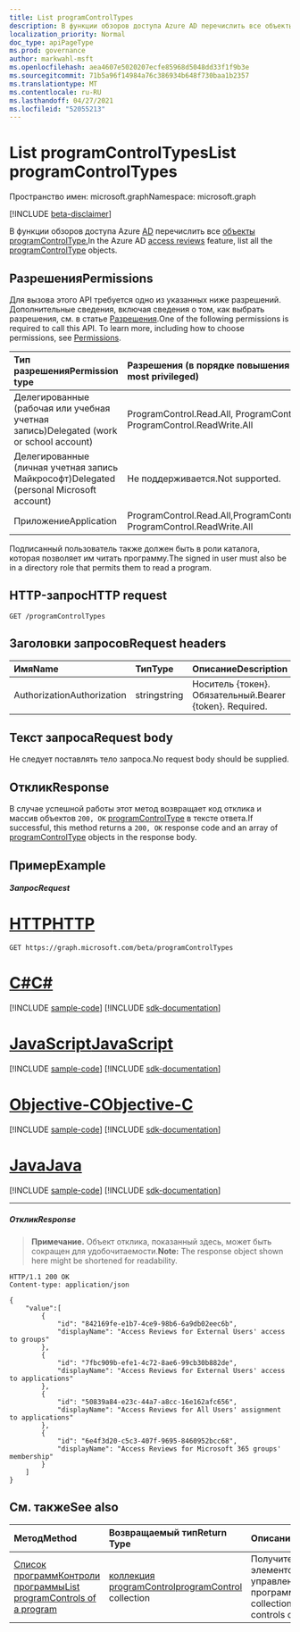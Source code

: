 ```yaml
---
title: List programControlTypes
description: В функции обзоров доступа Azure AD перечислить все объекты programControlType.
localization_priority: Normal
doc_type: apiPageType
ms.prod: governance
author: markwahl-msft
ms.openlocfilehash: aea4607e5020207ecfe85968d5048dd33f1f9b3e
ms.sourcegitcommit: 71b5a96f14984a76c386934b648f730baa1b2357
ms.translationtype: MT
ms.contentlocale: ru-RU
ms.lasthandoff: 04/27/2021
ms.locfileid: "52055213"
---
```

# <a name="list-programcontroltypes"></a><span data-ttu-id="4d56a-103">List programControlTypes</span><span class="sxs-lookup"><span data-stu-id="4d56a-103">List programControlTypes</span></span>

<span data-ttu-id="4d56a-104">Пространство имен: microsoft.graph</span><span class="sxs-lookup"><span data-stu-id="4d56a-104">Namespace: microsoft.graph</span></span>

[!INCLUDE [beta-disclaimer](../../includes/beta-disclaimer.md)]

<span data-ttu-id="4d56a-105">В функции обзоров доступа Azure [AD](../resources/accessreviews-root.md) перечислить все [объекты programControlType.](../resources/programcontroltype.md)</span><span class="sxs-lookup"><span data-stu-id="4d56a-105">In the Azure AD [access reviews](../resources/accessreviews-root.md) feature, list all the [programControlType](../resources/programcontroltype.md) objects.</span></span>
## <a name="permissions"></a><span data-ttu-id="4d56a-106">Разрешения</span><span class="sxs-lookup"><span data-stu-id="4d56a-106">Permissions</span></span>
<span data-ttu-id="4d56a-p101">Для вызова этого API требуется одно из указанных ниже разрешений. Дополнительные сведения, включая сведения о том, как выбрать разрешения, см. в статье [Разрешения](/graph/permissions-reference).</span><span class="sxs-lookup"><span data-stu-id="4d56a-p101">One of the following permissions is required to call this API. To learn more, including how to choose permissions, see [Permissions](/graph/permissions-reference).</span></span>

|<span data-ttu-id="4d56a-109">Тип разрешения</span><span class="sxs-lookup"><span data-stu-id="4d56a-109">Permission type</span></span>                        | <span data-ttu-id="4d56a-110">Разрешения (в порядке повышения привилегий)</span><span class="sxs-lookup"><span data-stu-id="4d56a-110">Permissions (from least to most privileged)</span></span>              |
|:--------------------------------------|:---------------------------------------------------------|
|<span data-ttu-id="4d56a-111">Делегированные (рабочая или учебная учетная запись)</span><span class="sxs-lookup"><span data-stu-id="4d56a-111">Delegated (work or school account)</span></span>     | <span data-ttu-id="4d56a-112">ProgramControl.Read.All, ProgramControl.ReadWrite.All</span><span class="sxs-lookup"><span data-stu-id="4d56a-112">ProgramControl.Read.All, ProgramControl.ReadWrite.All</span></span>   |
|<span data-ttu-id="4d56a-113">Делегированные (личная учетная запись Майкрософт)</span><span class="sxs-lookup"><span data-stu-id="4d56a-113">Delegated (personal Microsoft account)</span></span> | <span data-ttu-id="4d56a-114">Не поддерживается.</span><span class="sxs-lookup"><span data-stu-id="4d56a-114">Not supported.</span></span> |
|<span data-ttu-id="4d56a-115">Приложение</span><span class="sxs-lookup"><span data-stu-id="4d56a-115">Application</span></span>                            | <span data-ttu-id="4d56a-116">ProgramControl.Read.All,ProgramControl.ReadWrite.All</span><span class="sxs-lookup"><span data-stu-id="4d56a-116">ProgramControl.Read.All\`, ProgramControl.ReadWrite.All</span></span>  |

<span data-ttu-id="4d56a-117">Подписанный пользователь также должен быть в роли каталога, которая позволяет им читать программу.</span><span class="sxs-lookup"><span data-stu-id="4d56a-117">The signed in user must also be in a directory role that permits them to read a program.</span></span>

## <a name="http-request"></a><span data-ttu-id="4d56a-118">HTTP-запрос</span><span class="sxs-lookup"><span data-stu-id="4d56a-118">HTTP request</span></span>
<!-- { "blockType": "ignored" } -->
```http
GET /programControlTypes
```
## <a name="request-headers"></a><span data-ttu-id="4d56a-119">Заголовки запросов</span><span class="sxs-lookup"><span data-stu-id="4d56a-119">Request headers</span></span>
| <span data-ttu-id="4d56a-120">Имя</span><span class="sxs-lookup"><span data-stu-id="4d56a-120">Name</span></span>         | <span data-ttu-id="4d56a-121">Тип</span><span class="sxs-lookup"><span data-stu-id="4d56a-121">Type</span></span>        | <span data-ttu-id="4d56a-122">Описание</span><span class="sxs-lookup"><span data-stu-id="4d56a-122">Description</span></span> |
|:-------------|:------------|:------------|
| <span data-ttu-id="4d56a-123">Authorization</span><span class="sxs-lookup"><span data-stu-id="4d56a-123">Authorization</span></span> | <span data-ttu-id="4d56a-124">string</span><span class="sxs-lookup"><span data-stu-id="4d56a-124">string</span></span> | <span data-ttu-id="4d56a-p102">Носитель \{токен\}. Обязательный.</span><span class="sxs-lookup"><span data-stu-id="4d56a-p102">Bearer \{token\}. Required.</span></span> |

## <a name="request-body"></a><span data-ttu-id="4d56a-127">Текст запроса</span><span class="sxs-lookup"><span data-stu-id="4d56a-127">Request body</span></span>
<span data-ttu-id="4d56a-128">Не следует поставлять тело запроса.</span><span class="sxs-lookup"><span data-stu-id="4d56a-128">No request body should be supplied.</span></span>

## <a name="response"></a><span data-ttu-id="4d56a-129">Отклик</span><span class="sxs-lookup"><span data-stu-id="4d56a-129">Response</span></span>
<span data-ttu-id="4d56a-130">В случае успешной работы этот метод возвращает код отклика и массив объектов `200, OK` [programControlType](../resources/programcontroltype.md) в тексте ответа.</span><span class="sxs-lookup"><span data-stu-id="4d56a-130">If successful, this method returns a `200, OK` response code and an array of [programControlType](../resources/programcontroltype.md) objects in the response body.</span></span>

## <a name="example"></a><span data-ttu-id="4d56a-131">Пример</span><span class="sxs-lookup"><span data-stu-id="4d56a-131">Example</span></span>
##### <a name="request"></a><span data-ttu-id="4d56a-132">Запрос</span><span class="sxs-lookup"><span data-stu-id="4d56a-132">Request</span></span>


# <a name="http"></a>[<span data-ttu-id="4d56a-133">HTTP</span><span class="sxs-lookup"><span data-stu-id="4d56a-133">HTTP</span></span>](#tab/http)
<!-- {
  "blockType": "request",
  "name": "get_programcontroltype"
}-->
```msgraph-interactive
GET https://graph.microsoft.com/beta/programControlTypes
```
# <a name="c"></a>[<span data-ttu-id="4d56a-134">C#</span><span class="sxs-lookup"><span data-stu-id="4d56a-134">C#</span></span>](#tab/csharp)
[!INCLUDE [sample-code](../includes/snippets/csharp/get-programcontroltype-csharp-snippets.md)]
[!INCLUDE [sdk-documentation](../includes/snippets/snippets-sdk-documentation-link.md)]

# <a name="javascript"></a>[<span data-ttu-id="4d56a-135">JavaScript</span><span class="sxs-lookup"><span data-stu-id="4d56a-135">JavaScript</span></span>](#tab/javascript)
[!INCLUDE [sample-code](../includes/snippets/javascript/get-programcontroltype-javascript-snippets.md)]
[!INCLUDE [sdk-documentation](../includes/snippets/snippets-sdk-documentation-link.md)]

# <a name="objective-c"></a>[<span data-ttu-id="4d56a-136">Objective-C</span><span class="sxs-lookup"><span data-stu-id="4d56a-136">Objective-C</span></span>](#tab/objc)
[!INCLUDE [sample-code](../includes/snippets/objc/get-programcontroltype-objc-snippets.md)]
[!INCLUDE [sdk-documentation](../includes/snippets/snippets-sdk-documentation-link.md)]

# <a name="java"></a>[<span data-ttu-id="4d56a-137">Java</span><span class="sxs-lookup"><span data-stu-id="4d56a-137">Java</span></span>](#tab/java)
[!INCLUDE [sample-code](../includes/snippets/java/get-programcontroltype-java-snippets.md)]
[!INCLUDE [sdk-documentation](../includes/snippets/snippets-sdk-documentation-link.md)]

---


##### <a name="response"></a><span data-ttu-id="4d56a-138">Отклик</span><span class="sxs-lookup"><span data-stu-id="4d56a-138">Response</span></span>
><span data-ttu-id="4d56a-139">**Примечание.** Объект отклика, показанный здесь, может быть сокращен для удобочитаемости.</span><span class="sxs-lookup"><span data-stu-id="4d56a-139">**Note:** The response object shown here might be shortened for readability.</span></span>
<!-- {
  "blockType": "response",
  "truncated": true,
  "@odata.type": "microsoft.graph.programControlType",
    "isCollection": true
} -->
```http
HTTP/1.1 200 OK
Content-type: application/json

{
    "value":[
        {
            "id": "842169fe-e1b7-4ce9-98b6-6a9db02eec6b",
            "displayName": "Access Reviews for External Users' access to groups"
        },
        {
            "id": "7fbc909b-efe1-4c72-8ae6-99cb30b882de",
            "displayName": "Access Reviews for External Users' access to applications"
        },
        {
            "id": "50839a84-e23c-44a7-a8cc-16e162afc656",
            "displayName": "Access Reviews for All Users' assignment to applications"
        },
        {
            "id": "6e4f3d20-c5c3-407f-9695-8460952bcc68",
            "displayName": "Access Reviews for Microsoft 365 groups' membership"
        }
    ]
}

```

## <a name="see-also"></a><span data-ttu-id="4d56a-140">См. также</span><span class="sxs-lookup"><span data-stu-id="4d56a-140">See also</span></span>

| <span data-ttu-id="4d56a-141">Метод</span><span class="sxs-lookup"><span data-stu-id="4d56a-141">Method</span></span>           | <span data-ttu-id="4d56a-142">Возвращаемый тип</span><span class="sxs-lookup"><span data-stu-id="4d56a-142">Return Type</span></span>    |<span data-ttu-id="4d56a-143">Описание</span><span class="sxs-lookup"><span data-stu-id="4d56a-143">Description</span></span>|
|:---------------|:--------|:----------|
|[<span data-ttu-id="4d56a-144">Список программКонтроли программы</span><span class="sxs-lookup"><span data-stu-id="4d56a-144">List programControls of a program</span></span>](program-listcontrols.md) |     <span data-ttu-id="4d56a-145">[коллекция programControl](../resources/programcontrol.md)</span><span class="sxs-lookup"><span data-stu-id="4d56a-145">[programControl](../resources/programcontrol.md) collection</span></span>|    <span data-ttu-id="4d56a-146">Получите коллекцию элементов управления программы.</span><span class="sxs-lookup"><span data-stu-id="4d56a-146">Get a collection of the controls of a program.</span></span>|


<!--
{
  "type": "#page.annotation",
  "description": "List program control types",
  "keywords": "",
  "section": "documentation",
  "tocPath": "",
  "suppressions": [
  ]
}
-->


